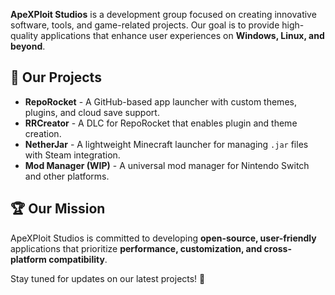 **ApeXPloit Studios** is a development group focused on creating innovative software, tools, and game-related projects. Our goal is to provide high-quality applications that enhance user experiences on **Windows, Linux, and beyond**.

## 🚀 Our Projects
- **RepoRocket** - A GitHub-based app launcher with custom themes, plugins, and cloud save support.
- **RRCreator** - A DLC for RepoRocket that enables plugin and theme creation.
- **NetherJar** - A lightweight Minecraft launcher for managing `.jar` files with Steam integration.
- **Mod Manager (WIP)** - A universal mod manager for Nintendo Switch and other platforms.

## 🏆 Our Mission
ApeXPloit Studios is committed to developing **open-source, user-friendly** applications that prioritize **performance, customization, and cross-platform compatibility**.

Stay tuned for updates on our latest projects! 🚀
